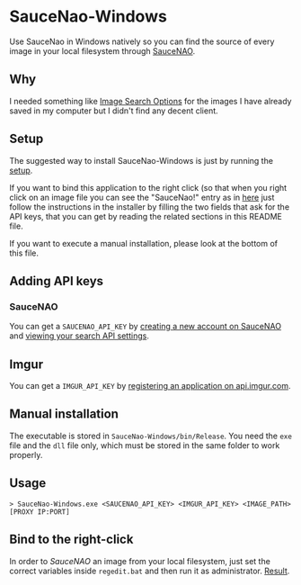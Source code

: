 # SauceNao-Windows
Use SauceNao in Windows natively so you can find the source of every image in your local filesystem through [SauceNAO](http://saucenao.com).

Why
---
I needed something like [Image Search Options](https://addons.mozilla.org/it/firefox/addon/image-search-options/?src=userprofile) for the images I have already saved in my computer but I didn't find any decent client.

## Setup
The suggested way to install SauceNao-Windows is just by running the [setup](https://github.com/RoxasShadow/SauceNao-Windows/blob/master/Installer/setup.exe?raw=true).

If you want to bind this application to the right click (so that when you right click on an image file you can see the "SauceNao!" entry as in [here](https://twitter.com/RoxasShadowRS/status/622540459974524928)
just follow the instructions in the installer by filling the two fields that ask for the API keys, that you can get by reading the related sections in this README file.

If you want to execute a manual installation, please look at the bottom of this file.

## Adding API keys

### SauceNAO

You can get a `SAUCENAO_API_KEY` by [creating a new account on SauceNAO](https://saucenao.com/user.php) and [viewing your search API settings](https://saucenao.com/user.php?page=search-api).

## Imgur

You can get a `IMGUR_API_KEY` by [registering an application on api.imgur.com](http://api.imgur.com/oauth2/addclient).

## Manual installation
The executable is stored in `SauceNao-Windows/bin/Release`. You need the `exe` file and the `dll` file only, which must be stored in the same folder to work properly.

Usage
-----
`> SauceNao-Windows.exe <SAUCENAO_API_KEY> <IMGUR_API_KEY> <IMAGE_PATH> [PROXY IP:PORT]`

Bind to the right-click
-----------------------
In order to *SauceNAO* an image from your local filesystem, just set the correct variables inside `regedit.bat` and then run it as administrator. [Result](https://twitter.com/RoxasShadowRS/status/622540459974524928).